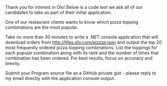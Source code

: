 Thank you for interest in Olo! Below is a code test we ask all of our candidates to take as part of their initial application.

One of our restaurant clients wants to know which pizza topping combinations are the most popular.

Take no more than 30 minutes to write a .NET console application that will download orders from http://files.olo.com/pizzas.json and output the top 20 most frequently ordered pizza topping combinations. List the toppings for each popular combination along with its rank and the number of times that combination has been ordered. For best results, focus on accuracy and brevity.

Submit your Program source file as a GitHub private gist - please reply to my email directly with the application console output.